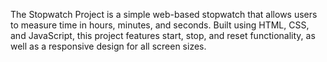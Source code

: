 The Stopwatch Project is a simple web-based stopwatch that allows users to measure time in hours, minutes, and seconds. Built using HTML, CSS, and JavaScript, this project features start, stop, and reset functionality, as well as a responsive design for all screen sizes.
